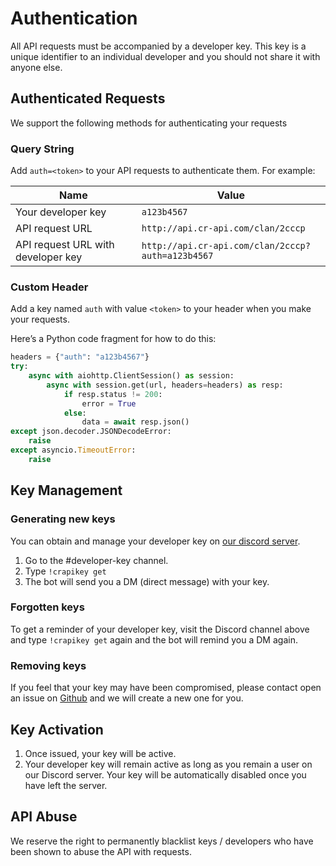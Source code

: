 #  Authentication

All API requests must be accompanied by a developer key. This key is a unique identifier to an individual developer and you should not share it with anyone else.

## Authenticated Requests

We support the following methods for authenticating your requests

### Query String

Add `auth=<token>` to your API requests to authenticate them. For example:

Name | Value
--- | ---
Your developer key | `a123b4567`
API request URL | `http://api.cr-api.com/clan/2cccp`
API request URL with developer key | `http://api.cr-api.com/clan/2cccp?auth=a123b4567`

### Custom Header

Add a key named `auth` with value `<token>` to your header when you make your requests.

Here’s a Python code fragment for how to do this:

```python
headers = {"auth": "a123b4567"}
try:
    async with aiohttp.ClientSession() as session:
        async with session.get(url, headers=headers) as resp:
            if resp.status != 200:
                error = True
            else:
                data = await resp.json()
except json.decoder.JSONDecodeError:
    raise
except asyncio.TimeoutError:
    raise
```

## Key Management

###  Generating new keys

You can obtain and manage your developer key on [our discord server](http://discord.me/cr_api).

1. Go to the #developer-key channel.
2. Type `!crapikey get`
3. The bot will send you a DM (direct message) with your key.

###  Forgotten keys

To get a reminder of your developer key, visit the Discord channel above and type `!crapikey get` again and the bot will remind you a DM again.

### Removing keys

If you feel that your key may have been compromised, please contact open an issue on [Github](http://github.com/cr-api/cr-api) and we will create a new one for you.

## Key Activation

1. Once issued, your key will be active.
2. Your developer key will remain active as long as you remain a user on our Discord server. Your key will be automatically disabled once you have left the server.

## API Abuse

We reserve the right to permanently blacklist keys / developers who have been shown to abuse the API with requests.
